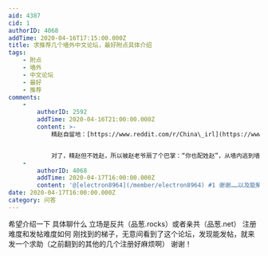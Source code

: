 ```yaml
---
aid: 4387
cid: 1
authorID: 4068
addTime: 2020-04-16T17:15:00.000Z
title: 求推荐几个墙外中文论坛，最好附点具体介绍
tags:
    - 附点
    - 墙外
    - 中文论坛
    - 最好
    - 推荐
comments:
    -
        authorID: 2592
        addTime: 2020-04-16T21:00:00.000Z
        content: >-
            精赵自留地：[https://www.reddit.com/r/China\_irl](https://www.reddit.com/r/China_irl)


            对了，精赵但不姓赵，所以被赵老爷扇了个巴掌：“你也配姓赵”，从墙内逃到墙外了
    -
        authorID: 4068
        addTime: 2020-04-17T16:00:00.000Z
        content: '@[electron8964](/member/electron8964) #1 谢谢……以及能解释的通俗一点吗？'
date: 2020-04-17T16:00:00.000Z
category: 问答
---
```


希望介绍一下 具体聊什么 立场是反共（品葱.rocks）或者亲共（品葱.net） 注册难度和发帖难度如何 刚找到的梯子，无意间看到了这个论坛，发现能发帖，就来发一个求助（之前翻到的其他的几个注册好麻烦啊） 谢谢！

